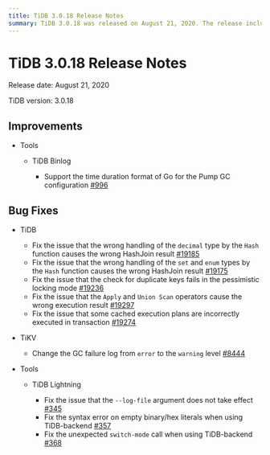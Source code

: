 ```yaml
---
title: TiDB 3.0.18 Release Notes
summary: TiDB 3.0.18 was released on August 21, 2020. The release includes improvements to TiDB Binlog and bug fixes for TiDB and TiKV. Bug fixes for TiDB include issues with handling decimal, set, and enum types, as well as problems with duplicate keys and cached execution plans. TiKV's bug fix involves changing the GC failure log level. TiDB Lightning also received fixes for issues with the log file argument, syntax errors, and unexpected calls.
---
```


# TiDB 3.0.18 Release Notes

Release date: August 21, 2020

TiDB version: 3.0.18

## Improvements

+ Tools

    + TiDB Binlog

        - Support the time duration format of Go for the Pump GC configuration [#996](https://github.com/pingcap/tidb-binlog/pull/996)

## Bug Fixes

+ TiDB

    - Fix the issue that the wrong handling of the `decimal` type by the `Hash` function causes the wrong HashJoin result [#19185](https://github.com/pingcap/tidb/pull/19185)
    - Fix the issue that the wrong handling of the `set` and `enum` types by the `Hash` function causes the wrong HashJoin result [#19175](https://github.com/pingcap/tidb/pull/19175)
    - Fix the issue that the check for duplicate keys fails in the pessimistic locking mode [#19236](https://github.com/pingcap/tidb/pull/19236)
    - Fix the issue that the `Apply` and `Union Scan` operators cause the wrong execution result [#19297](https://github.com/pingcap/tidb/pull/19297)
    - Fix the issue that some cached execution plans are incorrectly executed in transaction [#19274](https://github.com/pingcap/tidb/pull/19274)

+ TiKV

    - Change the GC failure log from `error` to the `warning` level [#8444](https://github.com/tikv/tikv/pull/8444)

+ Tools

    + TiDB Lightning

        - Fix the issue that the `--log-file` argument does not take effect [#345](https://github.com/pingcap/tidb-lightning/pull/345)
        - Fix the syntax error on empty binary/hex literals when using TiDB-backend [#357](https://github.com/pingcap/tidb-lightning/pull/357)
        - Fix the unexpected `switch-mode` call when using TiDB-backend [#368](https://github.com/pingcap/tidb-lightning/pull/368)
